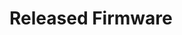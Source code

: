 Released Firmware
=================

<!-- [ESP32-S2 AT binaries.md](../../en/AT_Binary_Lists/ESP32-S2_AT_binaries.md) -->

